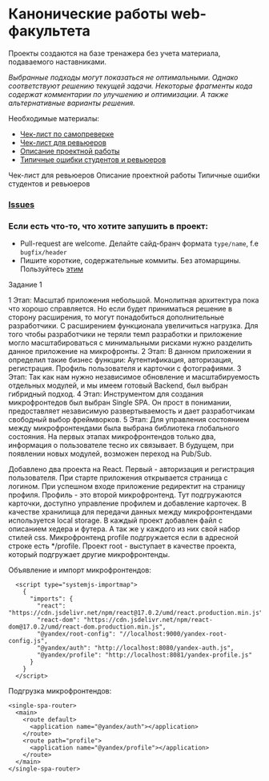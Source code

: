 # Канонические работы web-факультета

Проекты создаются на базе тренажера без учета материала, подаваемого наставниками.

*Выбранные подходы могут показаться не оптимальными. Однако соответствуют решению текущей задачи.
Некоторые фрагменты кода содержат комментарии по улучшению и оптимизации. А также альтернативные варианты решения.*

Необходимые материалы:

- [Чек-лист по самопреверке](https://code.s3.yandex.net/web-developer/checklists/new-program/checklist-10/index.html)
- [Чек-лист для ревьюеров](https://www.notion.so/praktikum/10-079aaa69a0c5489d8192060e575a05eb)
- [Описание проектной работы](https://www.notion.so/praktikum/10-6-876bfd7855264d44bf97751abc955ce7)
- [Типичные ошибки студентов и ревьюеров](https://www.notion.so/praktikum/0d920db646a14f1abcf7a174e9a2835c)


Чек-лист для ревьюеров
Описание проектной работы
Типичные ошибки студентов и ревьюеров

### [Issues](https://gitlab.com/pcr-web/web_canonicals_ru/-/issues)

### Если есть что-то, что хотите запушить в проект:
* Pull-request are welcome. Делайте сайд-бранч формата `type/name`, f.e `bugfix/header`
* Пишите короткие, содержательные коммиты. Без атомарщины. Пользуйтесь [этим](https://www.conventionalcommits.org/ru/v1.0.0-beta.4/)

Задание 1

1 Этап:
    Масштаб приложения небольшой. Монолитная архитектура пока что хорошо справляется. Но если будет приниматься решение в сторону расширения, то могут понадобиться дополнительные разработчики. С расширением функционала увеличиться нагрузка. Для того чтобы разработчики не теряли темп разработки и приложение могло масштабироваться с минимальными рисками нужно разделить данное приложение на микрофронты.
2 Этап:
    В данном приложении я определил такие бизнес функции:
        Аутентификация, авторизация, регистрация.
        Профиль пользователя и карточки с фотографиями.
3 Этап:
    Так как нам нужно независимое обновление и масштабируемость отдельных модулей, и мы имеем готовый Backend, был выбран гибридный подход.
4 Этап:
    Инструментом для создания микрофронтедов был выбран Single SPA. Он прост в понимании, предоставляет независимую развертываемость и дает разработчикам свободный выбор фреймворков.
5 Этап:
    Для управления состоянием между микрофронтендами была выбрана библиотека глобального состояния. На первых этапах микрофронтендов только два, информация о пользователе тесно их связывает. В будущем, при появлении новых модулей, возможен переход на Pub/Sub.


Добавлено два проекта на React. Первый - авторизация и регистрация пользователя. При старте приложения открывается страница с логином. При успешном входе приложение редиректит на страницу профиля. Профиль - это второй микрофронтенд. Тут подгружаются карточки, доступно управление профилем и добавление карточек. В качестве хранилища для передачи данных между микрофронтендами используется local storage. В каждый проект добавлен файл с описанием хедера и футера. А так же у каждого из них свой набор стилей css. Микрофронтенд profile подгружается если в адресной строке есть */profile. Проект root - выступает в качестве проекта, который подгружает другие микрофронтенды.

Объявление и импорт микрофронтендов:
```
  <script type="systemjs-importmap">
    {
      "imports": {
        "react": "https://cdn.jsdelivr.net/npm/react@17.0.2/umd/react.production.min.js",
        "react-dom": "https://cdn.jsdelivr.net/npm/react-dom@17.0.2/umd/react-dom.production.min.js",
        "@yandex/root-config": "//localhost:9000/yandex-root-config.js",
        "@yandex/auth": "http://localhost:8080/yandex-auth.js",
        "@yandex/profile": "http://localhost:8081/yandex-profile.js"
      }
    }
  </script>
```

Подгрузка микрофронтендов:
```
<single-spa-router>
  <main>
    <route default>
      <application name="@yandex/auth"></application>
    </route>
    <route path="profile">
      <application name="@yandex/profile"></application>
    </route>
  </main>
</single-spa-router>
```
